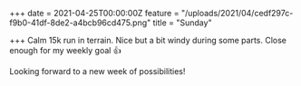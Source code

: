 +++
date = 2021-04-25T00:00:00Z
feature = "/uploads/2021/04/cedf297c-f9b0-41df-8de2-a4bcb96cd475.png"
title = "Sunday"

+++
Calm 15k run in terrain. Nice but a bit windy during some parts. Close enough for my weekly goal 👍

Looking forward to a new week of possibilities!